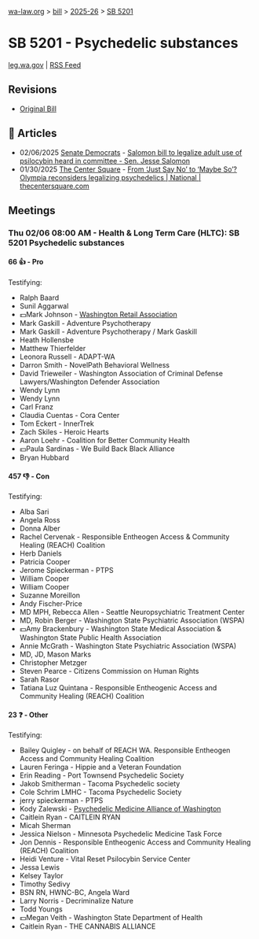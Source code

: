 [wa-law.org](/) > [bill](/bill/) > [2025-26](/bill/2025-26/) > [SB 5201](/bill/2025-26/sb/5201/)

# SB 5201 - Psychedelic substances
[leg.wa.gov](https://app.leg.wa.gov/billsummary?BillNumber=5201&Year=2025&Initiative=false) | [RSS Feed](./rss.xml)

## Revisions
* [Original Bill](1/)

## 📰 Articles
* 02/06/2025 [Senate Democrats](/org/senate_democrats/) - [Salomon bill to legalize adult use of psilocybin heard in committee - Sen. Jesse Salomon](https://senatedemocrats.wa.gov/salomon/2025/02/06/salomon-bill-to-legalize-adult-use-of-psilocybin-heard-in-committee/#:~:text=Senate%20Bill%205201)
* 01/30/2025 [The Center Square](/org/the_center_square/) - [From ‘Just Say No’ to ‘Maybe So’? Olympia reconsiders legalizing psychedelics | National | thecentersquare.com](https://www.thecentersquare.com/national/article_1e0683ca-df53-11ef-a4a4-77a2f4145668.html#:~:text=Senate%20Bill%205201)

## Meetings
### Thu 02/06 08:00 AM - Health & Long Term Care (HLTC): SB 5201 Psychedelic substances
#### 66 👍 - Pro
Testifying:
* Ralph Baard
* Sunil Aggarwal
* 💵Mark Johnson - [Washington Retail Association](/org/washington_retail_association/)
* Mark Gaskill - Adventure Psychotherapy
* Mark Gaskill - Adventure Psychotherapy / Mark Gaskill
* Heath Hollensbe
* Matthew Thierfelder
* Leonora Russell - ADAPT-WA
* Darron Smith - NovelPath Behavioral Wellness
* David Trieweiler - Washington Association of Criminal Defense Lawyers/Washington Defender Association
* Wendy Lynn
* Wendy Lynn
* Carl Franz
* Claudia Cuentas - Cora Center
* Tom Eckert - InnerTrek
* Zach Skiles - Heroic Hearts
* Aaron Loehr - Coalition for Better Community Health
* 💵Paula Sardinas - We Build Back Black Alliance
* Bryan Hubbard

#### 457 👎 - Con
Testifying:
* Alba Sari
* Angela Ross
* Donna Alber
* Rachel Cervenak - Responsible Entheogen Access & Community Healing (REACH) Coalition
* Herb Daniels
* Patricia Cooper
* Jerome Spieckerman - PTPS
* William Cooper
* William Cooper
* Suzanne Moreillon
* Andy Fischer-Price
* MD MPH, Rebecca Allen - Seattle Neuropsychiatric Treatment Center
* MD, Robin Berger - Washington State Psychiatric Association (WSPA)
* 💵Amy Brackenbury - Washington State Medical Association & Washington State Public Health Association
* Annie McGrath - Washington State Psychiatric Association (WSPA)
* MD, JD, Mason Marks
* Christopher Metzger
* Steven Pearce - Citizens Commission on Human Rights
* Sarah Rasor
* Tatiana Luz Quintana - Responsible Entheogenic Access and Community Healing (REACH) Coalition

#### 23 ❓ - Other
Testifying:
* Bailey Quigley - on behalf of REACH WA. Responsible Entheogen Access and Community Healing Coalition
* Lauren Feringa - Hippie and a Veteran Foundation
* Erin Reading - Port Townsend Psychedelic Society
* Jakob Smitherman - Tacoma Psychedelic society
* Cole Schrim LMHC - Tacoma Psychedelic Society
* jerry spieckerman - PTPS
* Kody Zalewski - [Psychedelic Medicine Alliance of Washington](/org/psychedelic_medicine_alliance_of_washington/)
* Caitlein Ryan - CAITLEIN RYAN
* Micah Sherman
* Jessica Nielson - Minnesota Psychedelic Medicine Task Force
* Jon Dennis - Responsible Entheogenic Access and Community Healing (REACH) Coalition
* Heidi Venture - Vital Reset Psilocybin Service Center
* Jessa Lewis
* Kelsey Taylor
* Timothy Sedivy
* BSN RN, HWNC-BC, Angela Ward
* Larry Norris - Decriminalize Nature
* Todd Youngs
* 💵Megan Veith - Washington State Department of Health
* Caitlein Ryan - THE CANNABIS ALLIANCE
